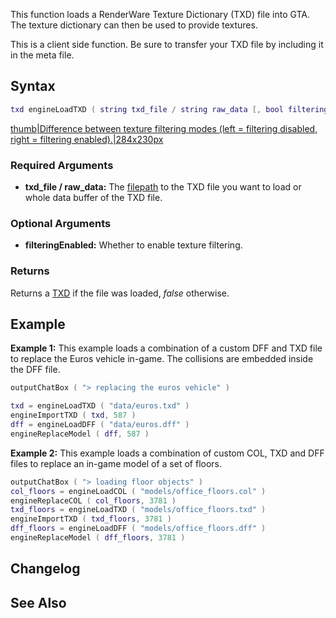 This function loads a RenderWare Texture Dictionary (TXD) file into GTA. The texture dictionary can then be used to provide textures.

This is a client side function. Be sure to transfer your TXD file by including it in the meta file.

Syntax
------

``` lua
txd engineLoadTXD ( string txd_file / string raw_data [, bool filteringEnabled = true ] )
```

[thumb|Difference between texture filtering modes (left = filtering disabled, right = filtering enabled).|284x230px](/docs/image:filtering.jpg.md "wikilink")

### Required Arguments

-   **txd\_file / raw\_data:** The [filepath](/docs/filepath.md "wikilink") to the TXD file you want to load or whole data buffer of the TXD file.

### Optional Arguments

-   **filteringEnabled:** Whether to enable texture filtering.

### Returns

Returns a [TXD](/docs/txd.md "wikilink") if the file was loaded, *false* otherwise.

Example
-------

**Example 1:** This example loads a combination of a custom DFF and TXD file to replace the Euros vehicle in-game. The collisions are embedded inside the DFF file.

``` lua
outputChatBox ( "> replacing the euros vehicle" )

txd = engineLoadTXD ( "data/euros.txd" )
engineImportTXD ( txd, 587 )
dff = engineLoadDFF ( "data/euros.dff" )
engineReplaceModel ( dff, 587 )
```

**Example 2:** This example loads a combination of custom COL, TXD and DFF files to replace an in-game model of a set of floors.

``` lua
outputChatBox ( "> loading floor objects" )
col_floors = engineLoadCOL ( "models/office_floors.col" )
engineReplaceCOL ( col_floors, 3781 )
txd_floors = engineLoadTXD ( "models/office_floors.txd" )
engineImportTXD ( txd_floors, 3781 )
dff_floors = engineLoadDFF ( "models/office_floors.dff" )
engineReplaceModel ( dff_floors, 3781 )
```

Changelog
---------

See Also
--------
